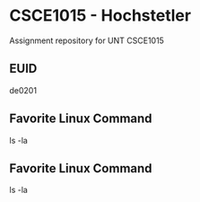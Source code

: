 # CSCE1015 - Hochstetler
Assignment repository for UNT CSCE1015
## EUID
de0201
## Favorite Linux Command
ls -la
## Favorite Linux Command
ls -la
